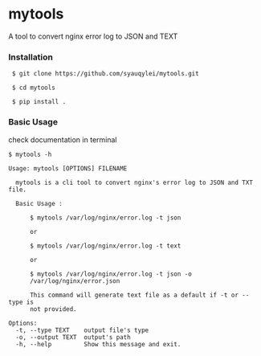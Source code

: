 # mytools
A tool to convert nginx error log to JSON and TEXT

### Installation

```
 $ git clone https://github.com/syauqylei/mytools.git
 
 $ cd mytools
 
 $ pip install .
```

### Basic Usage

check documentation in terminal
```
$ mytools -h

Usage: mytools [OPTIONS] FILENAME

  mytools is a cli tool to convert nginx's error log to JSON and TXT file.

  Basic Usage :

      $ mytools /var/log/nginx/error.log -t json

      or

      $ mytools /var/log/nginx/error.log -t text

      or

      $ mytools /var/log/nginx/error.log -t json -o
      /var/log/nginx/error.json

      This command will generate text file as a default if -t or --type is
      not provided.

Options:
  -t, --type TEXT    output file's type
  -o, --output TEXT  output's path
  -h, --help         Show this message and exit.
```
